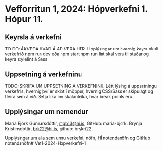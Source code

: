 # Vefforritun 1, 2024: Hópverkefni 1. Hópur 11.

## Keyrsla á verkefni

TO DO: ÁKVEÐA HVAÐ Á AÐ VERA HÉR.
Upplýsingar um hvernig keyra skuli verkefnið
npm run dev eða npm start
npm run lint skal vera til staðar og keyra stylelint á Sass


## Uppsetning á verkefninu

TODO: SKRIFA UM UPPSETNING Á VERKEFNINU.
Létt lýsing á uppsetningu verkefnis, hvernig því er skipt í möppur, hvernig CSS/Sass er skipulagt og fleira sem á við. Setja líka inn skalanleika, hvar break points eru.

## Upplýsingar um nemendur

María Björk Gunnarsdóttir, mgb13@hi.is, GitHub: maria-bjork.
Brynja Kristinsdóttir, brk22@hi.is, github: brykri22.


Upplýsingar um alla sem unnu verkefni, nöfn, HÍ notendanöfn og GitHub notendanöfn# Vef1-2024-Hopverkefni-1

